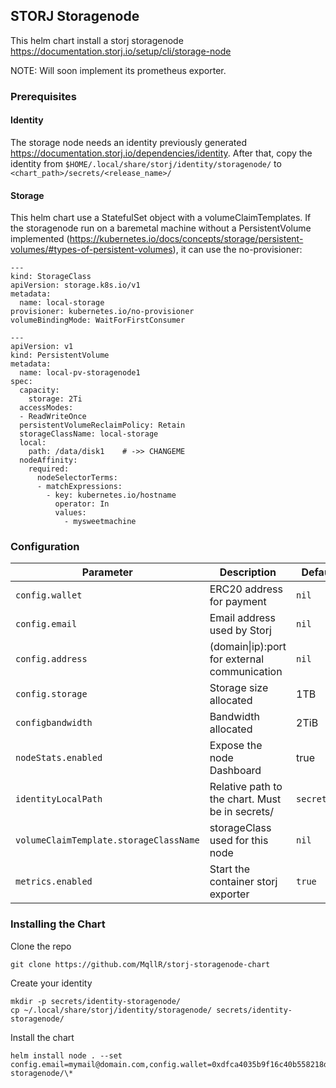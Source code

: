 ## STORJ Storagenode

This helm chart install a storj storagenode https://documentation.storj.io/setup/cli/storage-node

NOTE: Will soon implement its prometheus exporter.

### Prerequisites

#### Identity

The storage node needs an identity previously generated https://documentation.storj.io/dependencies/identity. After that, copy the identity from `$HOME/.local/share/storj/identity/storagenode/` to `<chart_path>/secrets/<release_name>/`

#### Storage

This helm chart use a StatefulSet object with a volumeClaimTemplates. If the storagenode run on a baremetal machine without a PersistentVolume implemented (https://kubernetes.io/docs/concepts/storage/persistent-volumes/#types-of-persistent-volumes), it can use the no-provisioner:

```
---
kind: StorageClass
apiVersion: storage.k8s.io/v1
metadata:
  name: local-storage
provisioner: kubernetes.io/no-provisioner
volumeBindingMode: WaitForFirstConsumer

---
apiVersion: v1
kind: PersistentVolume
metadata:
  name: local-pv-storagenode1
spec:
  capacity:
    storage: 2Ti
  accessModes:
  - ReadWriteOnce
  persistentVolumeReclaimPolicy: Retain
  storageClassName: local-storage
  local:
    path: /data/disk1    # ->> CHANGEME
  nodeAffinity:
    required:
      nodeSelectorTerms:
      - matchExpressions:
        - key: kubernetes.io/hostname
          operator: In
          values:
            - mysweetmachine
```

### Configuration

Parameter | Description | Default | Required
--- | --- | --- | ---
`config.wallet` | ERC20 address for payment  | `nil` | yes
`config.email` | Email address used by Storj  | `nil` | yes
`config.address` | (domain\|ip):port for external communication | `nil` | yes
`config.storage` | Storage size allocated  | 1TB | no
`configbandwidth` | Bandwidth allocated  | 2TiB | no
`nodeStats.enabled` | Expose the node Dashboard | true | no
`identityLocalPath` | Relative path to the chart. Must be in secrets/ | `secrets/*` | no
`volumeClaimTemplate.storageClassName` | storageClass used for this node | `nil` | no
`metrics.enabled` | Start the container storj exporter | `true` | no

### Installing the Chart

Clone the repo

```
git clone https://github.com/MqllR/storj-storagenode-chart
```

Create your identity

```
mkdir -p secrets/identity-storagenode/
cp ~/.local/share/storj/identity/storagenode/ secrets/identity-storagenode/
```

Install the chart

```
helm install node . --set config.email=mymail@domain.com,config.wallet=0xdfca4035b9f16c40b558218d1bedc08590fe28d4,config.address=mydomain.net:28967,identityLocalPath=secrets/identity-storagenode/\*
```
